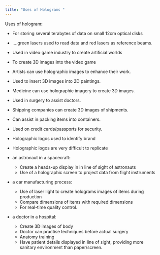 ```yaml
---
title: "Uses of Holograms "
--- 
```

Uses of hologram:

- For storing several terabytes of data on small 12cm optical disks
- ....green lasers used to read data and red lasers as reference beams.


- Used in video game industry to create artificial worlds
- To create 3D images into the video game


- Artists can use holographic images to enhance their work.
- Used to insert 3D images into 2D paintings.


- Medicine can use holographic imagery to create 3D images.
- Used in surgery to assist doctors.


- Shipping companies can create 3D images of shipments.
- Can assist in packing items into containers.

- Used on credit cards/passports for security.
- Holographic logos used to identify brand 
- Holographic logos are very difficult to replicate


- an astronaut in a spacecraft:
	- Create a heads-up display in in line of sight of astronauts
	- Use of a holographic screen to project data from flight instruments

- a car manufacturing process:
	- Use of laser light to create holograms images of items during production
	- Compare dimensions of items with required dimensions
	- For real-time quality control.

- a doctor in a hospital:
	- Create 3D images of body
	- Doctor can practise techniques before actual surgery
	- Anatomy training
	- Have patient details displayed in line of sight, providing more sanitary environment than paper/screen.